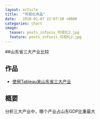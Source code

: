 ```yaml
---
layout: article
title:  "可视化作品"
date:   2018-01-07 22:07:50 +0800
categories: chart
image:
  teaser: posts_infovis_可视化2.jpg
  feature: posts_infovis_可视化2.jpg
---
```


##山东省三大产业比较

## 作品
- <a href="https://public.tableau.com/views/_16233/1_1?:embed=y&:display_count=yes" target="_blank">使用Tableau来山东省三大产业</a>

## 概要
分析三大产业中，哪个产业占山东GDP比重最大
